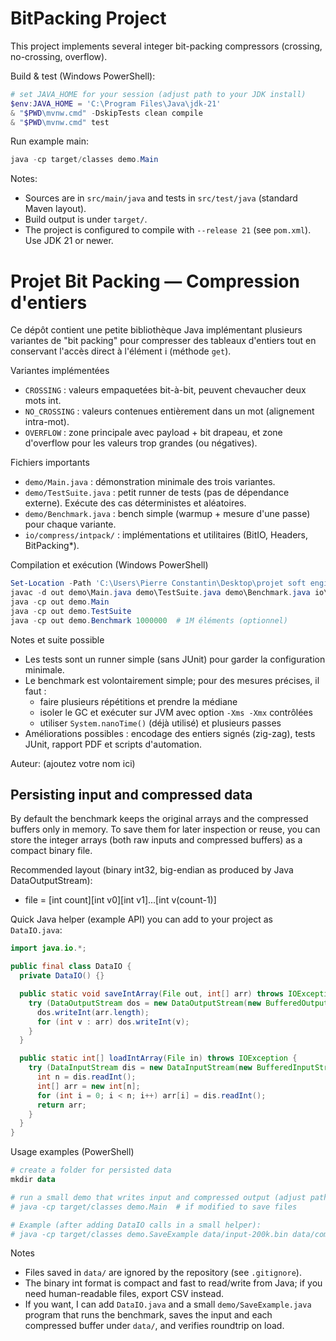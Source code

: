 # BitPacking Project

This project implements several integer bit-packing compressors (crossing, no-crossing, overflow).

Build & test (Windows PowerShell):

```powershell
# set JAVA_HOME for your session (adjust path to your JDK install)
$env:JAVA_HOME = 'C:\Program Files\Java\jdk-21'
& "$PWD\mvnw.cmd" -DskipTests clean compile
& "$PWD\mvnw.cmd" test
```

Run example main:

```powershell
java -cp target/classes demo.Main
```

Notes:
- Sources are in `src/main/java` and tests in `src/test/java` (standard Maven layout).
- Build output is under `target/`.
- The project is configured to compile with `--release 21` (see `pom.xml`). Use JDK 21 or newer.
# Projet Bit Packing — Compression d'entiers

Ce dépôt contient une petite bibliothèque Java implémentant plusieurs variantes de "bit packing" pour compresser des tableaux d'entiers tout en conservant l'accès direct à l'élément i (méthode `get`).

Variantes implémentées
- `CROSSING` : valeurs empaquetées bit-à-bit, peuvent chevaucher deux mots int.
- `NO_CROSSING` : valeurs contenues entièrement dans un mot (alignement intra-mot).
- `OVERFLOW` : zone principale avec payload + bit drapeau, et zone d'overflow pour les valeurs trop grandes (ou négatives).

Fichiers importants
- `demo/Main.java` : démonstration minimale des trois variantes.
- `demo/TestSuite.java` : petit runner de tests (pas de dépendance externe). Exécute des cas déterministes et aléatoires.
- `demo/Benchmark.java` : bench simple (warmup + mesure d'une passe) pour chaque variante.
- `io/compress/intpack/` : implémentations et utilitaires (BitIO, Headers, BitPacking*).

Compilation et exécution (Windows PowerShell)

```powershell
Set-Location -Path 'C:\Users\Pierre Constantin\Desktop\projet soft engineering'
javac -d out demo\Main.java demo\TestSuite.java demo\Benchmark.java io\compress\intpack\*.java
java -cp out demo.Main
java -cp out demo.TestSuite
java -cp out demo.Benchmark 1000000  # 1M éléments (optionnel)
```

Notes et suite possible
- Les tests sont un runner simple (sans JUnit) pour garder la configuration minimale.
- Le benchmark est volontairement simple; pour des mesures précises, il faut :
  - faire plusieurs répétitions et prendre la médiane
  - isoler le GC et exécuter sur JVM avec option `-Xms -Xmx` contrôlées
  - utiliser `System.nanoTime()` (déjà utilisé) et plusieurs passes
- Améliorations possibles : encodage des entiers signés (zig-zag), tests JUnit, rapport PDF et scripts d'automation.

Auteur: (ajoutez votre nom ici)

Persisting input and compressed data
-----------------------------------

By default the benchmark keeps the original arrays and the compressed buffers only in memory. To save them for later inspection or reuse, you can store the integer arrays (both raw inputs and compressed buffers) as a compact binary file.

Recommended layout (binary int32, big-endian as produced by Java DataOutputStream):
- file = [int count][int v0][int v1]...[int v(count-1)]

Quick Java helper (example API) you can add to your project as `DataIO.java`:

```java
import java.io.*;

public final class DataIO {
  private DataIO() {}

  public static void saveIntArray(File out, int[] arr) throws IOException {
    try (DataOutputStream dos = new DataOutputStream(new BufferedOutputStream(new FileOutputStream(out)))) {
      dos.writeInt(arr.length);
      for (int v : arr) dos.writeInt(v);
    }
  }

  public static int[] loadIntArray(File in) throws IOException {
    try (DataInputStream dis = new DataInputStream(new BufferedInputStream(new FileInputStream(in)))) {
      int n = dis.readInt();
      int[] arr = new int[n];
      for (int i = 0; i < n; i++) arr[i] = dis.readInt();
      return arr;
    }
  }
}
```

Usage examples (PowerShell)

```powershell
# create a folder for persisted data
mkdir data

# run a small demo that writes input and compressed output (adjust paths if you add DataIO usage to demo)
# java -cp target/classes demo.Main  # if modified to save files

# Example (after adding DataIO calls in a small helper):
# java -cp target/classes demo.SaveExample data/input-200k.bin data/comp-overflow.bin
```

Notes
- Files saved in `data/` are ignored by the repository (see `.gitignore`).
- The binary int format is compact and fast to read/write from Java; if you need human-readable files, export CSV instead.
- If you want, I can add `DataIO.java` and a small `demo/SaveExample.java` program that runs the benchmark, saves the input and each compressed buffer under `data/`, and verifies roundtrip on load.
